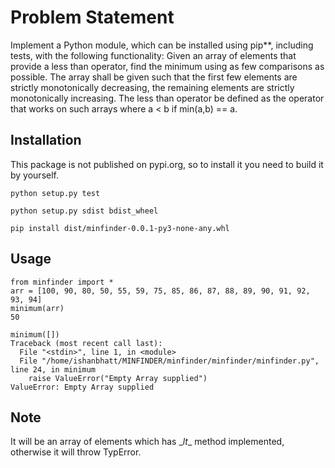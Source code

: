 # Problem Statement

 Implement a Python module, which can be installed using pip**, including tests, with the following functionality: Given an array of elements that provide a less than operator, find the minimum using as few comparisons as possible. The array shall be given such that the first few elements are strictly monotonically decreasing, the remaining elements are strictly monotonically increasing. The less than operator be defined as the operator that works on such arrays where a < b if min(a,b) == a.
 
## Installation
This package is not published on pypi.org, so to install it you need to build it by yourself.

`python setup.py test`

`python setup.py sdist bdist_wheel`

`pip install dist/minfinder-0.0.1-py3-none-any.whl`

## Usage
```
from minfinder import *
arr = [100, 90, 80, 50, 55, 59, 75, 85, 86, 87, 88, 89, 90, 91, 92, 93, 94]
minimum(arr)
50

minimum([])
Traceback (most recent call last):
  File "<stdin>", line 1, in <module>
  File "/home/ishanbhatt/MINFINDER/minfinder/minfinder/minfinder.py", line 24, in minimum
    raise ValueError("Empty Array supplied")
ValueError: Empty Array supplied
```

## Note
It will be an array of elements which has \__lt__ method implemented, otherwise it will throw TypError.
